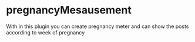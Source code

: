 # pregnancyMesausement
With in this plugin you can create pregnancy meter and can show the posts according to week of pregnancy 
